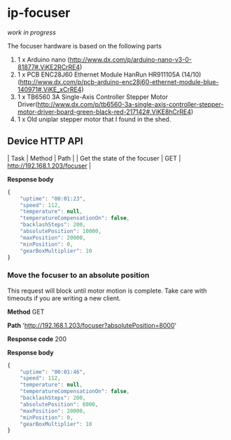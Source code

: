 # ip-focuser

*work in progress*

The focuser hardware is based on the following parts

 1. 1 x Arduino nano (http://www.dx.com/p/arduino-nano-v3-0-81877#.ViKE2RCrRE4)
 2. 1 x PCB ENC28J60 Ethernet Module HanRun HR911105A (14/10) (http://www.dx.com/p/pcb-arduino-enc28j60-ethernet-module-blue-140971#.ViKE_xCrRE4)
 3. 1 x TB6560 3A Single-Axis Controller Stepper Motor Driver(http://www.dx.com/p/tb6560-3a-single-axis-controller-stepper-motor-driver-board-green-black-red-217142#.ViKE8hCrRE4)
 4. 1 x Old uniplar stepper motor that I found in the shed.

Device HTTP API
---------------

| Task | Method | Path | 
| Get the state of the focuser | GET | http://192.168.1.203/focuser | 

**Response body**

```javascript
{
    "uptime": "00:01:23",
    "speed": 112,
    "temperature": null,
    "temperatureCompensationOn": false,
    "backlashSteps": 200,
    "absolutePosition": 10000,
    "maxPosition": 20000,
    "minPosition": 0,
    "gearBoxMultiplier": 10
}
```

### Move the focuser to an absolute position
This request will block until motor motion is complete. Take care with timeouts if you are writing a new client.

**Method** GET 

**Path** 'http://192.168.1.203/focuser?absolutePosition=8000'

**Response code** 200

**Response body**

```javascript
{
    "uptime": "00:01:46",
    "speed": 112,
    "temperature": null,
    "temperatureCompensationOn": false,
    "backlashSteps": 200,
    "absolutePosition": 8000,
    "maxPosition": 20000,
    "minPosition": 0,
    "gearBoxMultiplier": 10
}
```
